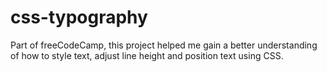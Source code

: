 # css-typography

Part of freeCodeCamp, this project helped me gain a better understanding of how to style text, adjust line height and position text using CSS.
